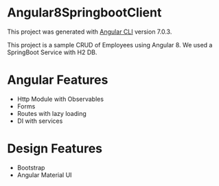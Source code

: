 # Angular8SpringbootClient

This project was generated with [Angular CLI](https://github.com/angular/angular-cli) version 7.0.3.

This project is a sample CRUD of Employees using Angular 8. We used a SpringBoot Service with H2 DB.

# Angular Features

* Http Module with Observables
* Forms
* Routes with lazy loading
* DI with services

# Design Features

* Bootstrap
* Angular Material UI
